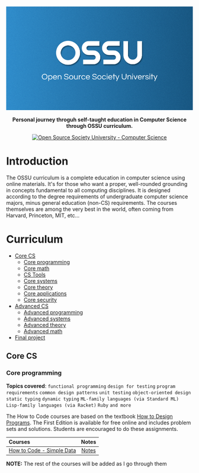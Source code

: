 ![OSSU Cover](./assets/cover.png)

<p align="center">
  <strong>Personal journey throguh self-taught education in Computer Science through OSSU curriculum.</strong>
</p>
<p align="center">
  <a href="https://github.com/ossu/computer-science">
	<img alt="Open Source Society University - Computer Science" src="https://img.shields.io/badge/OSSU-computer--science-blue.svg">
  </a>
</p>

# Introduction

The OSSU curriculum is a complete education in computer science using online materials. It's for those who want a proper, well-rounded grounding in concepts fundamental to all computing disciplines. It is designed according to the degree requirements of undergraduate computer science majors, minus general education (non-CS) requirements. The courses themselves are among the very best in the world, often coming from Harvard, Princeton, MIT, etc...

# Curriculum 

- [Core CS](#core-cs)
  - [Core programming](#core-programming)
  - [Core math](#core-math)
  - [CS Tools](#cs-tools)
  - [Core systems](#core-systems)
  - [Core theory](#core-theory)
  - [Core applications](#core-applications)
  - [Core security](#core-security)
- [Advanced CS](#advanced-cs)
  - [Advanced programming](#advanced-programming)
  - [Advanced systems](#advanced-systems)
  - [Advanced theory](#advanced-theory)
  - [Advanced math](#advanced-math)
- [Final project](#final-project)

## Core CS

### Core programming
**Topics covered**:
`functional programming`
`design for testing`
`program requirements`
`common design patterns`
`unit testing`
`object-oriented design`
`static typing`
`dynamic typing`
`ML-family languages (via Standard ML)`
`Lisp-family languages (via Racket)`
`Ruby`
`and more`

The How to Code courses are based on the textbook [How to Design Programs](https://htdp.org/2003-09-26/). The First Edition is available for free online and includes problem sets and solutions. Students are encouraged to do these assignments.

Courses | Notes
:-- | :--: 
[How to Code - Simple Data](https://www.edx.org/course/how-to-code-simple-data) | [Notes](./01-core-programming/01-htc-simple-data/readme.md)

**NOTE:** The rest of the courses will be added as I go through them